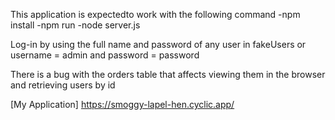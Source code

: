 This application is expectedto work with the following command
    -npm install
    -npm run
    -node server.js

Log-in by using the full name and password of any user in fakeUsers or username = admin and password = password

There is a bug with the orders table that affects viewing them in the browser and retrieving users by id

[My Application] https://smoggy-lapel-hen.cyclic.app/
